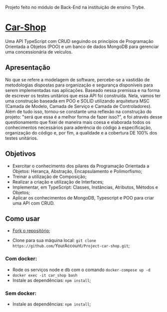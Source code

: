 
Projeto feito no módulo de Back-End na instituição de ensino Trybe. 
# [Car-Shop]()

Uma API TypeScript com CRUD seguindo os princípios de Programação Orientada a Objetos (POO) e um banco de dados MongoDB para gerenciar uma concessionária de veículos. 
## Apresentação

No que se refere a modelagem de software, percebe-se a vastidão de metodologias dispostas para organização e segurança disponíveis para serem implementadas nas aplicações. Baseado nessa premissa e na forma de escrever os testes unitários que essa API foi construída. Nela, vamos ter uma construção baseada em POO e SOLID utilizando arquitetura MSC (Camada de Modelo, Camada de Serviço e Camada de Controladores). 
Além de tudo isso, tornou-se constante uma reflexão na construção do projeto: "será que essa é a melhor forma de fazer isso?", e foi através desse questionamento que fixei de maneira mais coesa e elaborada todos os conhecimentos necessários para aderência do código à especificação, organização do código e, por fim, a qualidade e a cobertura DE 100% dos testes unitários.
## Objetivos

- Exercitar o conhecimento dos pilares da Programação Orientada a Objetos: Herança, Abstração, Encapsulamento e Polimorfismo;
- Treinar a utilização de Composição;
- Realizar a criação e utilização de Interfaces;
- Implementar, em TypeScript: Classes, Instâncias, Atributos, Métodos e Objetos;
- Aplicar os conhecimentos de MongoDB, Typescript e POO para criar uma API com CRUD.


## Como usar
- [Fork o repositório](https://github.com/Italo9/Project-car-shop);

- Clone para sua máquina local: `git clone https://github.com/`YourAccount`/Project-car-shop.git`;
### Com docker:
- Rode os serviços node e db com o comando `docker-compose up -d`
- `docker exec -it car_shop bash`
- Instale as dependências: `npm install`;
### Sem docker:
- Instale as dependências: `npm install`;
